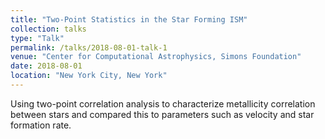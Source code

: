 ```yaml
---
title: "Two-Point Statistics in the Star Forming ISM"
collection: talks
type: "Talk"
permalink: /talks/2018-08-01-talk-1
venue: "Center for Computational Astrophysics, Simons Foundation"
date: 2018-08-01
location: "New York City, New York"
---
```


Using two-point correlation analysis to characterize metallicity correlation between stars and compared
this to parameters such as velocity and star formation rate.
